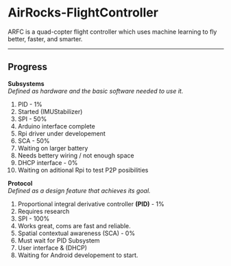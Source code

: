 AirRocks-FlightController
=========================

ARFC is a quad-copter flight controller which uses machine learning to fly better, faster, and smarter. 

___________________
Progress 
-------------------
__Subsystems__  
_Defined as hardware and the basic software needed to use it._
  1. PID - 1%    
2. Started (IMUStabilizer)   
  2. SPI - 50%     
3. Arduino interface complete   
4. Rpi driver under developement     
  3. SCA - 50%    
4. Waiting on larger battery  
5. Needs bettery wiring / not enough space  
  4. DHCP interface - 0%    
5. Waiting on aditional Rpi to test P2P posibilities  

__Protocol__  
_Defined as a design feature that achieves its goal._  
  1. Proportional integral derivative controller __(PID)__ - 1%  
2. Requires research  
  2. SPI - 100%    
3. Works great, coms are fast and reliable.   
  3. Spatial contextual awareness (SCA) - 0%  
4. Must wait for PID Subsystem  
  5. User interface & (DHCP)
6. Waiting for Android developement to start. 
